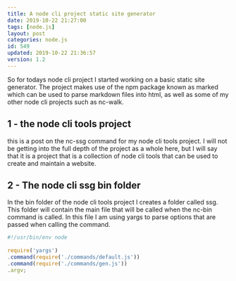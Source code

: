 ```yaml
---
title: A node cli project static site generator
date: 2019-10-22 21:27:00
tags: [node.js]
layout: post
categories: node.js
id: 549
updated: 2019-10-22 21:36:57
version: 1.2
---
```


So for todays node cli project I started working on a basic static site generator. The project makes use of the npm package known as marked which can be used to parse markdown files into html, as well as some of my other node cli projects such as nc-walk.

<!-- more -->

## 1 - the node cli tools project

this is a post on the nc-ssg command for my node cli tools project. I will not be getting into the full depth of the project as a whole here, but I will say that it is a project that is a collection of node cli tools that can be used to create and maintain a website.

## 2 - The node cli ssg bin folder

In the bin folder of the node cli tools project I creates a folder called ssg. This folder will contain the main file that will be called when the nc-bin command is called. In this file I am using yargs to parse options that are passed when calling the command.

```js
#!/usr/bin/env node
 
require('yargs')
.command(require('./commands/default.js'))
.command(require('./commands/gen.js'))
.argv;
```